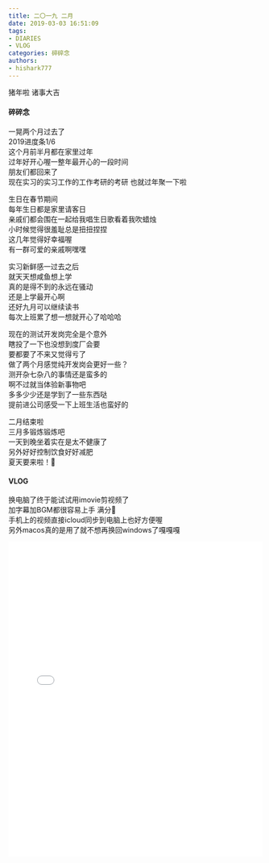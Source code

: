 ```yaml
---
title: 二〇一九 二月
date: 2019-03-03 16:51:09
tags: 
- DIARIES
- VLOG
categories: 碎碎念
authors:
- hishark777
---
```


猪年啦
诸事大吉
<!--more-->
#### 碎碎念

一晃两个月过去了<br>2019进度条1/6<br>这个月前半月都在家里过年<br>过年好开心喔一整年最开心的一段时间<br>朋友们都回来了<br>现在实习的实习工作的工作考研的考研 也就过年聚一下啦<br>

生日在春节期间<br>每年生日都是家里请客日<br>亲戚们都会围在一起给我唱生日歌看着我吹蜡烛<br>小时候觉得很羞耻总是扭扭捏捏<br>这几年觉得好幸福喔<br>有一群可爱的亲戚啊嘿嘿

实习新鲜感一过去之后<br>就天天想咸鱼想上学<br>真的是得不到的永远在骚动<br>还是上学最开心啊<br>还好九月可以继续读书<br>每次上班累了想一想就开心了哈哈哈

现在的测试开发岗完全是个意外<br>瞎投了一下也没想到度厂会要<br>要都要了不来又觉得亏了<br>做了两个月感觉纯开发岗会更好一些？<br>测开杂七杂八的事情还是蛮多的<br>啊不过就当体验新事物吧<br>多多少少还是学到了一些东西哒<br>提前进公司感受一下上班生活也蛮好的

二月结束啦<br>三月多锻炼锻炼吧<br>一天到晚坐着实在是太不健康了<br>另外好好控制饮食好好减肥<br>夏天要来啦！🍃
<!--more-->
#### VLOG

换电脑了终于能试试用imovie剪视频了<br>加字幕加BGM都很容易上手 满分💯<br>手机上的视频直接icloud同步到电脑上也好方便喔<br>另外macos真的是用了就不想再换回windows了嘎嘎嘎

<iframe src="//player.bilibili.com/player.html?aid=45259655&cid=79227504&page=1" scrolling="no" border="0" frameborder="no" framespacing="0" allowfullscreen="true" width="100%" height="625"> </iframe>